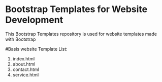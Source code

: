 # Bootstrap Templates for Website Development

This Bootstrap Templates repository is used for website templates made with Bootstrap

#Basis website Template List:

1. index.html
2. about.html
3. contact.html
4. service.html

